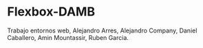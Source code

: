 # Flexbox-DAMB
Trabajo entornos web, Alejandro Arres, Alejandro Company, Daniel Caballero, Amin Mountassir, Ruben Garcia.
